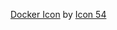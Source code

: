 
<a href="https://iconscout.com/icons/docker" target="_blank">Docker Icon</a> by <a href="https://iconscout.com/contributors/icon-54" target="_blank">Icon 54</a>